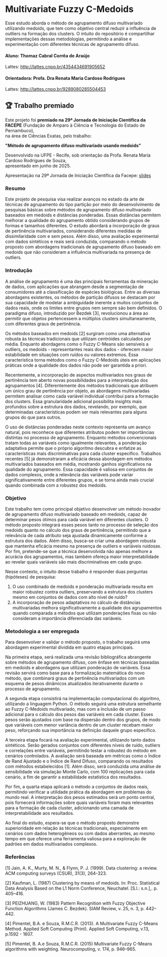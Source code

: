 # Multivariate Fuzzy C-Medoids

Esse estudo aborda o método de agrupamento difuso multivariado utilizando medoids, que tem como objetivo central reduzir a influência de outliers na formação dos clusters. O intuito do repositório é compartilhar implementações dessas metodologias, permitindo a análise e experimentação com diferentes técnicas de agrupamento difuso.

#### **Aluno: Thomaz Cabral Corrêa de Araújo**
Lattes: http://lattes.cnpq.br/4354434691905652
#### **Orientadora: Profa. Dra Renata Maria Cardoso Rodrigues**
Lattes: http://lattes.cnpq.br/9289080285504453

## 🏆 Trabalho premiado

Este projeto foi **premiado na 29ª Jornada de Iniciação Científica da FACEPE** (Fundação de Amparo à Ciência e Tecnologia do Estado de Pernambuco),  
na área de Ciências Exatas, pelo trabalho:

**"Método de agrupamento difuso multivariado usando medoids"**

Desenvolvido na UFPE - Recife, sob orientação da Profa. Renata Maria Cardoso Rodrigues de Souza,  
apresentado em junho de 2025.



Apresentação na 29ª Jornada de Iniciação Científica da Facepe: [slides](https://www.canva.com/design/DAGo61Ga6N4/L8GUuXTosJLe99xlXGjVQg/view?utm_content=DAGo61Ga6N4&utm_campaign=designshare&utm_medium=link2&utm_source=uniquelinks&utlId=hcf5310cd39)

### Resumo
Este projeto de pesquisa visa realizar avanços no estado da arte de técnicas de agrupamento do tipo
partição por meio do desenvolvimento de pesquisas básicas sobre métodos de agrupamento difuso
multivariado baseados em medoids e distâncias ponderadas. Essas distâncias permitem melhorar a
qualidade do agrupamento obtido considerando grupos de formas e tamanhos diferentes. O estudo
abordará a incorporação de graus de pertinência multivariados, considerando diferentes medidas de
dissimilaridade com e sem pesos. Além disso, uma avaliação experimental com dados sintéticos e
reais será conduzida, comparando o método proposto com abordagens tradicionais de agrupamento
difuso baseado em medoids que não consideram a influência multivariada na presença de outliers. 

### Introdução
A análise de agrupamento é uma das principais ferramentas da mineração de dados, com
aplicações que abrangem desde a segmentação de consumidores até a classificação de espécies
biológicas. Entre as diversas abordagens existentes, os métodos de partição difusos se destacam por
sua capacidade de modelar a ambiguidade inerente a muitos conjuntos de dados reais, onde os
limites entre grupos nem sempre são bem definidos. O paradigma difuso, introduzido por Bezdek
[3], revolucionou a área ao permitir que objetos pertencessem a múltiplos clusters simultaneamente,
com diferentes graus de pertinência.

Os métodos baseados em medoids [2] surgiram como uma alternativa robusta às técnicas
tradicionais que utilizam centróides calculados por média. Enquanto abordagens como o Fuzzy C-Means são sensíveis a outliers, os medoids - representantes reais dos dados - oferecem maior
estabilidade em situações com ruídos ou valores extremos. Essa característica torna métodos como o
Fuzzy C-Medoids úteis em aplicações práticas onde a qualidade dos dados não pode ser garantida a
priori.

Recentemente, a incorporação de aspectos multivariados nos graus de pertinência tem aberto
novas possibilidades para a interpretação dos agrupamentos [4]. Diferentemente dos métodos
tradicionais que atribuem um único grau de pertinência por objeto, as abordagens multivariadas
permitem analisar como cada variável individual contribui para a formação dos clusters. Essa
granularidade adicional possibilita insights mais profundos sobre a estrutura dos dados, revelando,
por exemplo, que determinadas características podem ser mais relevantes para alguns grupos do que 
para outros.

O uso de distâncias ponderadas neste contexto representa um avanço natural, pois reconhece que
diferentes atributos podem ter importâncias distintas no processo de agrupamento. Enquanto
métodos convencionais tratam todas as variáveis como igualmente relevantes, a ponderação
adaptativa permite que o próprio algoritmo descubra e enfatize as características mais
discriminativas para cada cluster específico. Trabalhos recentes [5] já demonstraram a eficácia dessa
abordagem em métodos multivariados baseados em média, mostrando ganhos significativos na
qualidade do agrupamento. Essa capacidade é valiosa em conjuntos de dados complexos, onde a
relevância das variáveis pode variar significativamente entre diferentes grupos, e se torna ainda mais
crucial quando combinada com a robustez dos medoids.  

### Objetivo
Este trabalho tem como principal objetivo desenvolver um método inovador de agrupamento
difuso multivariado baseado em medoids, capaz de determinar pesos ótimos para cada variável em
diferentes clusters. O método proposto integrará esses pesos tanto no processo de seleção dos
medoids quanto no cálculo dos graus de pertinência, permitindo que a relevância de cada atributo
seja ajustada dinamicamente conforme a estrutura dos dados. Além disso, busca-se criar uma
abordagem robusta que mantenha eficácia mesmo na presença de outliers e variáveis ruidosas. Por
fim, pretende-se que a técnica desenvolvida não apenas melhore a acurácia dos agrupamentos, mas
também ofereça maior interpretabilidade ao revelar quais variáveis são mais discriminativas em cada
grupo.

Nesse contexto, o intuito desse trabalho é responder duas perguntas (hipóteses) de pesquisa:
1. O uso combinado de medoids e ponderação multivariada resulta em maior robustez
contra outliers, preservando a estrutura dos clusters mesmo em conjuntos de dados com
alto nível de ruído?
2. A incorporação de pesos adaptativos no cálculo de distâncias multivariadas melhora
significativamente a qualidade dos agrupamentos quando comparada a métodos que
utilizam ponderações fixas ou não consideram a importância diferenciada das variáveis. 

### Metodologia a ser empregada
Para desenvolver e validar o método proposto, o trabalho seguirá uma abordagem
experimental dividida em quatro etapas principais.

Na primeira etapa, será realizada uma revisão bibliográfica abrangente sobre métodos de
agrupamento difuso, com ênfase em técnicas baseadas em medoids e abordagens que utilizam
ponderação de variáveis. Essa revisão servirá como base para a formalização matemática do novo
método, que combinará graus de pertinência multivariados com um esquema de pesos dinâmicos
atualizados iterativamente durante o processo de agrupamento.

A segunda etapa consistirá na implementação computacional do algoritmo, utilizando a 
linguagem Python. O método seguirá uma estrutura semelhante ao Fuzzy C-Medoids multivariado,
mas com a inclusão de um passo adicional para o cálculo dos pesos das variáveis em cada cluster.
Esses pesos serão ajustados com base na dispersão dentro dos grupos, de modo que variáveis com
menor variância dentro de um cluster recebam maior peso, reforçando sua importância na definição
daquele grupo específico.

A terceira etapa focará na avaliação experimental, utilizando tanto dados sintéticos. Serão
gerados conjuntos com diferentes níveis de ruído, outliers e correlações entre variáveis, permitindo
testar a robustez do método em cenários controlados. A avaliação será baseada em métricas como o
Índice de Rand Ajustado e o Índice de Rand Difuso, comparando os resultados com métodos
estabelecidos [1]. Além disso, será conduzida uma análise de sensibilidade via simulação Monte
Carlo, com 100 replicações para cada cenário, a fim de garantir a estabilidade estatística dos
resultados.

Por fim, a quarta etapa aplicará o método a conjuntos de dados reais, permitindo verificar a
utilidade prática da abordagem em problemas do mundo real. A interpretação dos pesos estimados
será um ponto central, pois fornecerá informações sobre quais variáveis foram mais relevantes para a
formação de cada cluster, adicionando uma camada de interpretabilidade aos resultados.

Ao final do estudo, espera-se que o método proposto demonstre superioridade em relação às
técnicas tradicionais, especialmente em cenários com dados heterogêneos ou com dados aberrantes,
ao mesmo tempo em que oferece uma ferramenta valiosa para a exploração de padrões em dados
multivariados complexos. 

### Referências
[1] Jain, A. K., Murty, M. N., & Flynn, P. J. (1999). Data clustering: a review. ACM computing
surveys (CSUR), 31(3), 264-323.

[2] Kaufman, L. (1987) Clustering by means of medoids. In: Proc. Statistical Data Analysis Based
on the L1 Norm Conference, Neuchatel. [S.l.: s.n.],. p. 405–416.

[3] PEIZHUANG, W. (1983) Pattern Recognition with Fuzzy Objective Function Algorithms (James
C. Bezdek). SIAM Review, v. 25, n. 3, p. 442–442.

[4] Pimentel, B.A. e Souza, R.M.C.R. (2013). A Multivariate Fuzzy C-Means Method. Applied Soft
Computing (Print). Applied Soft Computing, v.13, p.1592 - 1607.

[5] Pimentel, B. A.e Souza, R.M.C.R. (2015) Multivariate Fuzzy C-Means algorithms with
weighting. Neurocomputing, v. 174, p. 946–965.
